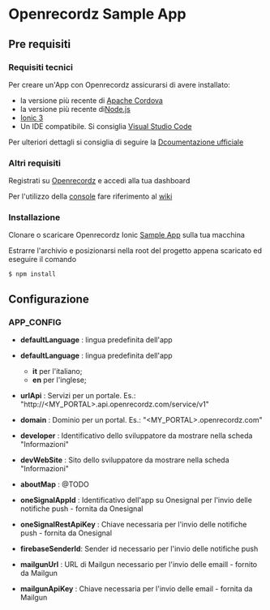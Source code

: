 # Openrecordz Sample App

## Pre requisiti 
### Requisiti tecnici 
Per creare un'App con Openrecordz assicurarsi di avere installato:
* la versione più recente di [Apache Cordova](http://cordova.apache.org/)
* la versione più recente di[Node.js](https://nodejs.org/en/)
* [Ionic 3](https://ionicframework.com/docs/v1/overview/#download) 
* Un IDE compatibile. Si consiglia [Visual Studio Code](https://code.visualstudio.com/download)

Per ulteriori dettagli si consiglia di seguire la [Dcoumentazione ufficiale](https://ionicframework.com/docs/v1/guide/installation.html)

### Altri requisiti
Registrati su [Openrecordz](http://www.openrecordz.com) e accedi alla tua dashboard

Per l'utilizzo della [console](http://apps.openrecordz.com/dashboard) fare riferimento al [wiki](https://github.com/openrecordz/openrecordz-ionic-app/wiki)

### Installazione
Clonare o scaricare Openrecordz Ionic [Sample App](https://github.com/openrecordz/openrecordz-ionic-app) sulla tua macchina

Estrarre l'archivio e posizionarsi nella root del progetto appena scaricato ed eseguire il comando 

`$ npm install` 


## Configurazione
### APP_CONFIG
* **defaultLanguage** : lingua predefinita dell'app

* **defaultLanguage** : lingua predefinita dell'app
  * **it** per l'italiano;
  * **en** per l'inglese;
* **urlApi** : Servizi per un portale. Es.: "http://<MY_PORTAL>.api.openrecordz.com/service/v1"
* **domain** : Dominio per un portal. Es.: "<MY_PORTAL>.openrecordz.com"
* **developer** : Identificativo dello sviluppatore da mostrare nella scheda "Informazioni"
* **devWebSite** : Sito dello sviluppatore da mostrare nella scheda "Informazioni"
* **aboutMap** : @TODO
* **oneSignalAppId** : Identificativo dell'app su Onesignal per l'invio delle notifiche push - fornita da Onesignal
* **oneSignalRestApiKey** : Chiave necessaria per l'invio delle notifiche push - fornita da Onesignal
* **firebaseSenderId**: Sender id necessario per l'invio delle notifiche push
* **mailgunUrl** : URL di Mailgun necessario per l'invio delle emaill - fornito da Mailgun
* **mailgunApiKey** : Chiave necessaria per l'invio delle email - fornita da Mailgun
